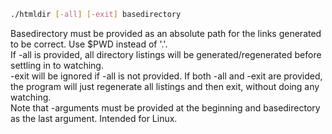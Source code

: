 ```bash
./htmldir [-all] [-exit] basedirectory
```
Basedirectory must be provided as an absolute path for the links generated to be correct. Use $PWD instead of '.'.  
If -all is provided, all directory listings will be generated/regenerated before settling in to watching.  
-exit will be ignored if -all is not provided. If both -all and -exit are provided, the program will just regenerate all listings and then exit, without doing any watching.  
Note that -arguments must be provided at the beginning and basedirectory as the last argument.
Intended for Linux.
